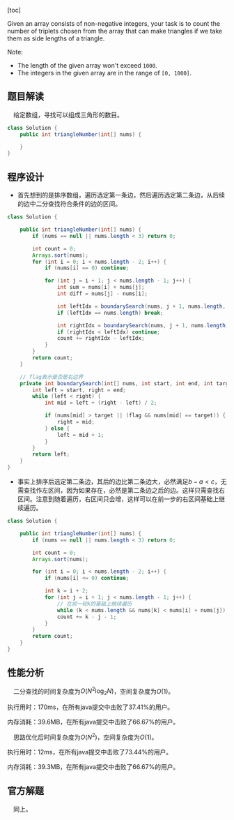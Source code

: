 [toc]

Given an array consists of non-negative integers, your task is to count the number of triplets chosen from the array that can make triangles if we take them as side lengths of a triangle.



Note:

* The length of the given array won't exceed `1000`.
* The integers in the given array are in the range of `[0, 1000]`.



## 题目解读

&emsp;给定数组，寻找可以组成三角形的数目。

```java
class Solution {
    public int triangleNumber(int[] nums) {

    }
}
```

## 程序设计

* 首先想到的是排序数组，遍历选定第一条边，然后遍历选定第二条边，从后续的边中二分查找符合条件的边的区间。

```java
class Solution {

    public int triangleNumber(int[] nums) {
        if (nums == null || nums.length < 3) return 0;

        int count = 0;
        Arrays.sort(nums);
        for (int i = 0; i < nums.length - 2; i++) {
            if (nums[i] == 0) continue;

            for (int j = i + 1; j < nums.length - 1; j++) {
                int sum = nums[i] + nums[j];
                int diff = nums[j] - nums[i];

                int leftIdx = boundarySearch(nums, j + 1, nums.length, diff, false);
                if (leftIdx == nums.length) break;

                int rightIdx = boundarySearch(nums, j + 1, nums.length, sum, true);
                if (rightIdx < leftIdx) continue;
                count += rightIdx - leftIdx;
            }
        }
        return count;
    }

    // flag表示是否是右边界
    private int boundarySearch(int[] nums, int start, int end, int target, boolean flag) {
        int left = start, right = end;
        while (left < right) {
            int mid = left + (right - left) / 2;

            if (nums[mid] > target || (flag && nums[mid] == target)) {
                right = mid;
            } else {
                left = mid + 1;
            }
        }
        return left;
    }
}
```

* 事实上排序后选定第二条边，其后的边比第二条边大，必然满足$b - a < c$，无需查找作左区间，因为如果存在，必然是第二条边之后的边。这样只需查找右区间。注意到随着遍历，右区间只会增，这样可以在前一步的右区间基础上继续遍历。

```java
class Solution {

    public int triangleNumber(int[] nums) {
        if (nums == null || nums.length < 3) return 0;

        int count = 0;
        Arrays.sort(nums);

        for (int i = 0; i < nums.length - 2; i++) {
            if (nums[i] <= 0) continue;

            int k = i + 2;
            for (int j = i + 1; j < nums.length - 1; j++) {
                // 在前一轮k的基础上继续遍历
                while (k < nums.length && nums[k] < nums[i] + nums[j]) k++;
                count += k - j - 1;
            }
        }
        return count;
    }
}
```

## 性能分析

&emsp;二分查找的时间复杂度为$O(N^2\log_2N)$，空间复杂度为$O(1)$。

执行用时：170ms，在所有java提交中击败了37.41%的用户。

内存消耗：39.6MB，在所有java提交中击败了66.67%的用户。

&emsp;思路优化后时间复杂度为$O(N^2)$，空间复杂度为$O(1)$。

执行用时：12ms，在所有java提交中击败了73.44%的用户。

内存消耗：39.3MB，在所有java提交中击败了66.67%的用户。

## 官方解题

&emsp;同上。
